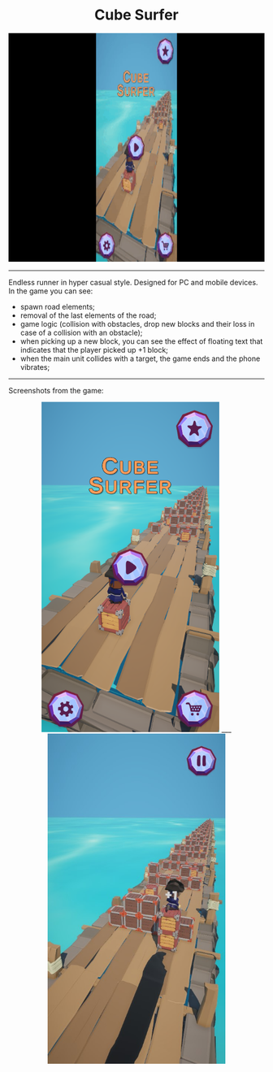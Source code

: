 <h1 align="center">
  Cube Surfer
</h1> 

<p align="center"> <img src="https://github.com/FMaksym/Cube-Surfer/blob/main/Foto-Video/CubeSurferVideo.gif" width="850" height="450"/> </p>

---

Endless runner in hyper casual style. Designed for PC and mobile devices.
In the game you can see:
  - spawn road elements;
  - removal of the last elements of the road;
  - game logic (collision with obstacles, drop new blocks and their loss in case of a collision with an obstacle);
  - when picking up a new block, you can see the effect of floating text that indicates that the player picked up +1 block;
  - when the main unit collides with a target, the game ends and the phone vibrates;

---

Screenshots from the game:

<p align="center"> <img src="https://github.com/FMaksym/Cube-Surfer/blob/main/Foto-Video/Cube%20Surfer.png" width="350" height="650"/> ___ <img src="https://github.com/FMaksym/Cube-Surfer/blob/main/Foto-Video/CubeSurferGame.jpg" width="350" height="650"/> </p>
